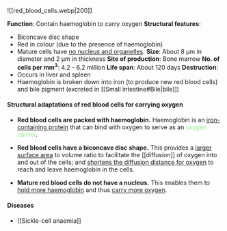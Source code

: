 ![[red_blood_cells.webp|200]]

**Function**: Contain haemoglobin to carry oxygen
**Structural features**:
- Biconcave disc shape
- Red in colour (due to the presence of haemoglobin)
- Mature cells have <u>no nucleus and organelles</u>.
**Size**: About 8 μm in diameter and 2 μm in thickness
**Site of production**: Bone marrow
**No. of cells per mm<sup>3</sup>**: 4.2 - 6.2 million
**Life span**: About 120 days
**Destruction**:
- Occurs in liver and spleen
- Haemoglobin is broken down into iron (to produce new red blood cells) and bile pigment (excreted in [[Small intestine#Bile|bile]])

#### Structural adaptations of red blood cells for carrying oxygen

- **Red blood cells are packed with haemoglobin.**
  Haemoglobin is an <u>iron-containing protein</u> that can bind with oxygen to serve as an <span style="color: lightgreen">oxygen carrier</span>.

- **Red blood cells have a biconcave disc shape.**
  This provides a <u>larger surface area</u> to volume ratio to facilitate the [[diffusion]] of oxygen into and out of the cells; and <u>shortens the diffusion distance for oxygen</u> to reach and leave haemoglobin in the cells.

- **Mature red blood cells do not have a nucleus.**
  This enables them to <u>hold more haemoglobin</u> and thus <u>carry more oxygen</u>.

#### Diseases
- [[Sickle-cell anaemia]]

